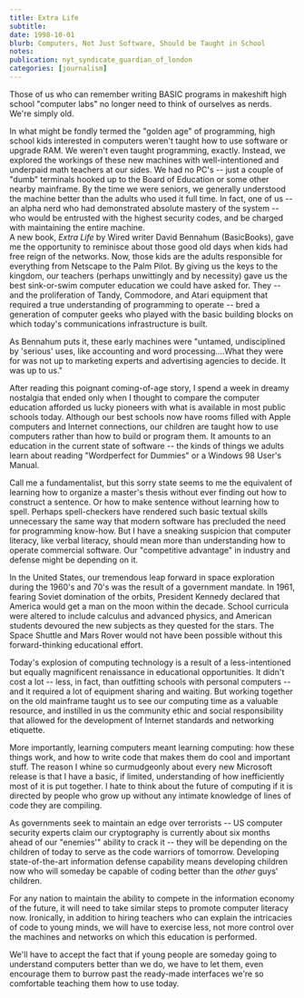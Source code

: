```yaml
---
title: Extra Life
subtitle: 
date: 1998-10-01
blurb: Computers, Not Just Software, Should be Taught in School
notes: 
publication: nyt_syndicate_guardian_of_london
categories: [journalism]
---
```


Those of us who can remember writing BASIC programs in makeshift high school "computer labs" no longer need to think of ourselves as nerds. We're simply old.

In what might be fondly termed the "golden age" of programming, high school kids interested in computers weren't taught how to use software or upgrade RAM. We weren't even taught programming, exactly. Instead, we explored the workings of these new machines with well-intentioned and underpaid math teachers at our sides. We had no PC's -- just a couple of "dumb" terminals hooked up to the Board of Education or some other nearby mainframe. By the time we were seniors, we generally understood the machine better than the adults who used it full time. In fact, one of us -- an alpha nerd who had demonstrated absolute mastery of the system -- who would be entrusted with the highest security codes, and be charged with maintaining the entire machine.  
A new book, *Extra Life* by Wired writer David Bennahum (BasicBooks), gave me the opportunity to reminisce about those good old days when kids had free reign of the networks. Now, those kids are the adults responsible for everything from Netscape to the Palm Pilot. By giving us the keys to the kingdom, our teachers (perhaps unwittingly and by necessity) gave us the best sink-or-swim computer education we could have asked for. They -- and the proliferation of Tandy, Commodore, and Atari equipment that required a true understanding of programming to operate -- bred a generation of computer geeks who played with the basic building blocks on which today's communications infrastructure is built.

As Bennahum puts it, these early machines were "untamed, undisciplined by 'serious' uses, like accounting and word processing....What they were for was not up to marketing experts and advertising agencies to decide. It was up to us."

After reading this poignant coming-of-age story, I spend a week in dreamy nostalgia that ended only when I thought to compare the computer education afforded us lucky pioneers with what is available in most public schools today. Although our best schools now have rooms filled with Apple computers and Internet connections, our children are taught how to use computers rather than how to build or program them. It amounts to an education in the current state of software -- the kinds of things we adults learn about reading "Wordperfect for Dummies" or a Windows 98 User's Manual.

Call me a fundamentalist, but this sorry state seems to me the equivalent of learning how to organize a master's thesis without ever finding out how to construct a sentence. Or how to make sentence without learning how to spell. Perhaps spell-checkers have rendered such basic textual skills unnecessary the same way that modern software has precluded the need for programming know-how. But I have a sneaking suspicion that computer literacy, like verbal literacy, should mean more than understanding how to operate commercial software. Our "competitive advantage" in industry and defense might be depending on it.

In the United States, our tremendous leap forward in space exploration during the 1960's and 70's was the result of a government mandate. In 1961, fearing Soviet domination of the orbits, President Kennedy declared that America would get a man on the moon within the decade. School curricula were altered to include calculus and advanced physics, and American students devoured the new subjects as they quested for the stars. The Space Shuttle and Mars Rover would not have been possible without this forward-thinking educational effort.

Today's explosion of computing technology is a result of a less-intentioned but equally magnificent renaissance in educational opportunities. It didn't cost a lot -- less, in fact, than outfitting schools with personal computers -- and it required a lot of equipment sharing and waiting. But working together on the old mainframe taught us to see our computing time as a valuable resource, and instilled in us the community ethic and social responsibility that allowed for the development of Internet standards and networking etiquette.

More importantly, learning computers meant learning computing: how these things work, and how to write code that makes them do cool and important stuff. The reason I whine so curmudgeonly about every new Microsoft release is that I have a basic, if limited, understanding of how inefficiently most of it is put together. I hate to think about the future of computing if it is directed by people who grow up without any intimate knowledge of lines of code they are compiling.

As governments seek to maintain an edge over terrorists -- US computer security experts claim our cryptography is currently about six months ahead of our "enemies'" ability to crack it -- they will be depending on the children of today to serve as the code warriors of tomorrow. Developing state-of-the-art information defense capability means developing children now who will someday be capable of coding better than the *other* guys' children.

For any nation to maintain the ability to compete in the information economy of the future, it will need to take similar steps to promote computer literacy now. Ironically, in addition to hiring teachers who can explain the intricacies of code to young minds, we will have to exercise less, not more control over the machines and networks on which this education is performed.

We'll have to accept the fact that if young people are someday going to understand computers better than we do, we have to let them, even encourage them to burrow past the ready-made interfaces we're so comfortable teaching them how to use today.
